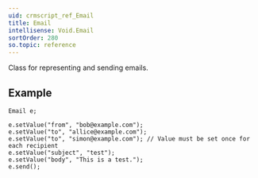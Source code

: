 ```yaml
---
uid: crmscript_ref_Email
title: Email
intellisense: Void.Email
sortOrder: 280
so.topic: reference
---
```


Class for representing and sending emails.



## Example


    Email e;
    
    e.setValue("from", "bob@example.com");
    e.setValue("to", "allice@example.com");
    e.setValue("to", "simon@example.com"); // Value must be set once for each recipient
    e.setValue("subject", "test");
    e.setValue("body", "This is a test.");
    e.send();
